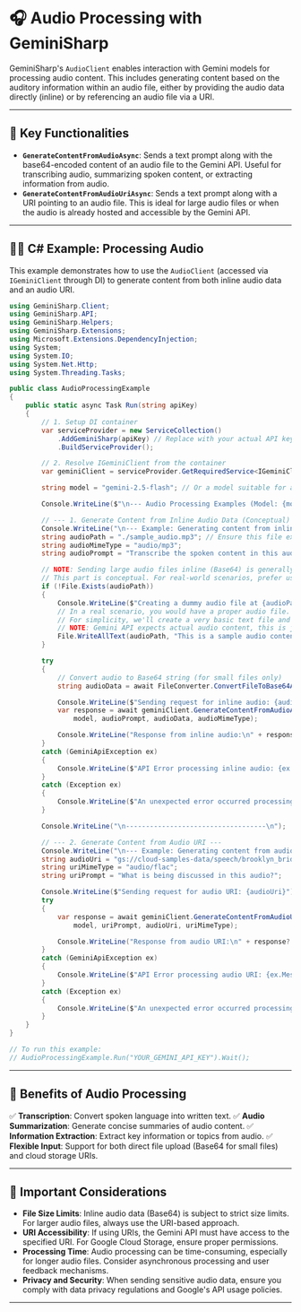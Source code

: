 # 🎧 Audio Processing with GeminiSharp

GeminiSharp's `AudioClient` enables interaction with Gemini models for processing audio content. This includes generating content based on the auditory information within an audio file, either by providing the audio data directly (inline) or by referencing an audio file via a URI.

---

## 🔑 Key Functionalities

*   **`GenerateContentFromAudioAsync`**: Sends a text prompt along with the base64-encoded content of an audio file to the Gemini API. Useful for transcribing audio, summarizing spoken content, or extracting information from audio.
*   **`GenerateContentFromAudioUriAsync`**: Sends a text prompt along with a URI pointing to an audio file. This is ideal for large audio files or when the audio is already hosted and accessible by the Gemini API.

---

## 🧑‍💻 C# Example: Processing Audio

This example demonstrates how to use the `AudioClient` (accessed via `IGeminiClient` through DI) to generate content from both inline audio data and an audio URI.

```csharp
using GeminiSharp.Client;
using GeminiSharp.API;
using GeminiSharp.Helpers;
using GeminiSharp.Extensions;
using Microsoft.Extensions.DependencyInjection;
using System;
using System.IO;
using System.Net.Http;
using System.Threading.Tasks;

public class AudioProcessingExample
{
    public static async Task Run(string apiKey)
    {
        // 1. Setup DI container
        var serviceProvider = new ServiceCollection()
            .AddGeminiSharp(apiKey) // Replace with your actual API key
            .BuildServiceProvider();

        // 2. Resolve IGeminiClient from the container
        var geminiClient = serviceProvider.GetRequiredService<IGeminiClient>();

        string model = "gemini-2.5-flash"; // Or a model suitable for audio understanding

        Console.WriteLine($"\n--- Audio Processing Examples (Model: {model}) ---\n");

        // --- 1. Generate Content from Inline Audio Data (Conceptual) ---
        Console.WriteLine("\n--- Example: Generating content from inline audio data (Conceptual) ---");
        string audioPath = "./sample_audio.mp3"; // Ensure this file exists for the example
        string audioMimeType = "audio/mp3";
        string audioPrompt = "Transcribe the spoken content in this audio.";

        // NOTE: Sending large audio files inline (Base64) is generally not recommended due to size limits.
        // This part is conceptual. For real-world scenarios, prefer using URIs for large files.
        if (!File.Exists(audioPath))
        {
            Console.WriteLine($"Creating a dummy audio file at {audioPath} for demonstration.");
            // In a real scenario, you would have a proper audio file.
            // For simplicity, we'll create a very basic text file and pretend it's an audio.
            // NOTE: Gemini API expects actual audio content, this is just for local file existence.
            File.WriteAllText(audioPath, "This is a sample audio content. It contains a short speech.");
        }

        try
        {
            // Convert audio to Base64 string (for small files only)
            string audioData = await FileConverter.ConvertFileToBase64Async(audioPath);

            Console.WriteLine($"Sending request for inline audio: {audioPath}");
            var response = await geminiClient.GenerateContentFromAudioAsync(
                model, audioPrompt, audioData, audioMimeType);

            Console.WriteLine("Response from inline audio:\n" + response?.Candidates?.FirstOrDefault()?.Content?.Parts?.FirstOrDefault()?.Text);
        }
        catch (GeminiApiException ex)
        {
            Console.WriteLine($"API Error processing inline audio: {ex.Message} (Status Code: {ex.StatusCode})");
        }
        catch (Exception ex)
        {
            Console.WriteLine($"An unexpected error occurred processing inline audio: {ex.Message}");
        }

        Console.WriteLine("\n-----------------------------------\n");

        // --- 2. Generate Content from Audio URI ---
        Console.WriteLine("\n--- Example: Generating content from audio URI ---");
        string audioUri = "gs://cloud-samples-data/speech/brooklyn_bridge.flac"; // Example public URI
        string uriMimeType = "audio/flac";
        string uriPrompt = "What is being discussed in this audio?";

        Console.WriteLine($"Sending request for audio URI: {audioUri}");
        try
        {
            var response = await geminiClient.GenerateContentFromAudioUriAsync(
                model, uriPrompt, audioUri, uriMimeType);

            Console.WriteLine("Response from audio URI:\n" + response?.Candidates?.FirstOrDefault()?.Content?.Parts?.FirstOrDefault()?.Text);
        }
        catch (GeminiApiException ex)
        {
            Console.WriteLine($"API Error processing audio URI: {ex.Message} (Status Code: {ex.StatusCode})");
        }
        catch (Exception ex)
        {
            Console.WriteLine($"An unexpected error occurred processing audio URI: {ex.Message}");
        }
    }
}

// To run this example:
// AudioProcessingExample.Run("YOUR_GEMINI_API_KEY").Wait();
```

---

## **🎯 Benefits of Audio Processing**

✅ **Transcription**: Convert spoken language into written text.
✅ **Audio Summarization**: Generate concise summaries of audio content.
✅ **Information Extraction**: Extract key information or topics from audio.
✅ **Flexible Input**: Support for both direct file upload (Base64 for small files) and cloud storage URIs.

---

## **📌 Important Considerations**

*   **File Size Limits**: Inline audio data (Base64) is subject to strict size limits. For larger audio files, always use the URI-based approach.
*   **URI Accessibility**: If using URIs, the Gemini API must have access to the specified URI. For Google Cloud Storage, ensure proper permissions.
*   **Processing Time**: Audio processing can be time-consuming, especially for longer audio files. Consider asynchronous processing and user feedback mechanisms.
*   **Privacy and Security**: When sending sensitive audio data, ensure you comply with data privacy regulations and Google's API usage policies.

---
